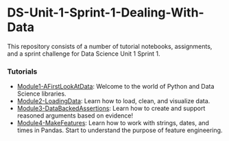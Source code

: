 # DS-Unit-1-Sprint-1-Dealing-With-Data

This repository consists of a number of tutorial notebooks, assignments, and a
sprint challenge for Data Science Unit 1 Sprint 1.

### Tutorials
* [Module1-AFirstLookAtData](https://github.com/LambdaSchool/DS-Unit-1-Sprint-1-Dealing-With-Data/tree/master/module1-afirstlookatdata):
Welcome to the world of Python and Data Science libraries.
* [Module2-LoadingData](https://github.com/LambdaSchool/DS-Unit-1-Sprint-1-Dealing-With-Data/tree/master/module2-loadingdata):
Learn how to load, clean, and visualize data.
* [Module3-DataBackedAssertions](https://github.com/LambdaSchool/DS-Unit-1-Sprint-1-Dealing-With-Data/tree/master/module3-databackedassertions): Learn how to create and support reasoned arguments based
on evidence!
* [Module4-MakeFeatures](https://github.com/LambdaSchool/DS-Unit-1-Sprint-1-Dealing-With-Data/tree/master/module4-makefeatures):
Learn how to work with strings, dates, and times in Pandas. Start to understand
the purpose of feature engineering.
